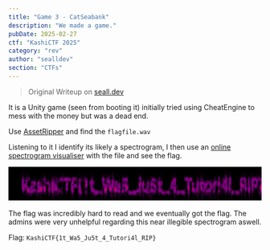 ```yaml
---
title: "Game 3 - CatSeabank"
description: "We made a game."
pubDate: 2025-02-27
ctf: "KashiCTF 2025"
category: "rev"
author: "sealldev"
section: "CTFs"
---
```


> Original Writeup on [seall.dev](https://seall.dev/posts/kashictf2025#game-3---catseabank)

It is a Unity game (seen from booting it) initially tried using CheatEngine to mess with the money but was a dead end.

Use [AssetRipper](https://github.com/AssetRipper/AssetRipper) and find the `flagfile.wav`

Listening to it I identify its likely a spectrogram, I then use an [online spectrogram visualiser](https://calebj0seph.github.io/spectro/) with the file and see the flag.

![spectrogram.png](images/25-kashi/spectrogram.png)

The flag was incredibly hard to read and we eventually got the flag. The admins were very unhelpful regarding this near illegible spectrogram aswell.

Flag: `KashiCTF{1t_Wa5_Ju5t_4_Tutori4l_RIP}`